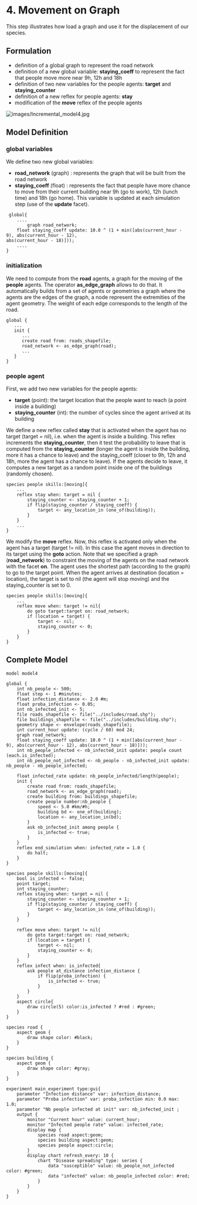 # 4. Movement on Graph
This step illustrates how load a graph and use it for the displacement of our species.







## Formulation
  * definition of a global graph to represent the road network
  * definition of a new global variable: **staying\_coeff** to represent the fact that people move more near 9h, 12h and 18h
  * definition of two new variables for the people agents: **target** and **staying\_counter**
  * definition of a new reflex for people agents: **stay**
  * modification of the **move** reflex of the people agents

![images/Incremental_model4.jpg](resources/images/Incremental_model4.jpg)





## Model Definition

### global variables
We define two new global variables:
  * **road\_network** (graph) : represents the graph that will be built from the road network
  * **staying\_coeff** (float) : represents the fact that people have more chance to move from their current building near 9h (go to work), 12h (lunch time) and 18h (go home). This variable is updated at each simulation step (use of the **update** facet).

```
 global{
	....
        graph road_network;
	float staying_coeff update: 10.0 ^ (1 + min([abs(current_hour - 9), abs(current_hour - 12), 
abs(current_hour - 18)]));
	....
}
```

### initialization
We need to compute from the **road** agents, a graph for the moving of the **people** agents. The operator **as\_edge\_graph** allows to do that. It automatically builds from a set of agents or geometries a graph where the agents are the edges of the graph, a node represent the extremities of the agent geometry. The weight of each edge corresponds to the length of the road.
```
global {
   ...
   init {
      ...
      create road from: roads_shapefile;
      road_network <- as_edge_graph(road);	
      ...
   }
}
```

### people agent
First, we add two new variables for the people agents:
  * **target** (point): the target location that the people want to reach (a point inside a building)
  * **staying\_counter** (int): the number of cycles since the agent arrived at its building

We define a new reflex called **stay** that is activated when the agent has no target (target = nil), i.e. when the agent is inside a building. This reflex increments the **staying\_counter**, then it test the probability to leave that is computed from the **staying\_counter** (longer the agent is inside the building, more it has a chance to leave) and the staying\_coeff (closer to 9h, 12h and 18h, more the agent has a chance to leave).
If the agents decide to leave, it computes a new target as a random point inside one of the buildings (randomly chosen).

```
species people skills:[moving]{		
	...
	reflex stay when: target = nil {
		staying_counter <- staying_counter + 1;
		if flip(staying_counter / staying_coeff) {
			target <- any_location_in (one_of(building));
		}
	}
	...
}
```

We modify the **move** reflex. Now, this reflex is activated only when the agent has a target (target != nil). In this case the agent moves in direction to its target using the **goto** action. Note that we specified a graph (**road\_network**) to constraint the moving of the agents on the road network with the facet **on**. The agent uses the shortest path (according to the graph) to go to the target point. When the agent arrives at destination (location = location), the target is set to nil (the agent will stop moving) and the staying\_counter is set to 0.
```
species people skills:[moving]{		
	...
	reflex move when: target != nil{
		do goto target:target on: road_network;
		if (location = target) {
			target <- nil;
			staying_counter <- 0;
		} 
	}
}
```




## Complete Model

```
model model4 
 
global {
	int nb_people <- 500;
	float step <- 1 #minutes;
	float infection_distance <- 2.0 #m;
	float proba_infection <- 0.05;
	int nb_infected_init <- 5;
	file roads_shapefile <- file("../includes/road.shp");
	file buildings_shapefile <- file("../includes/building.shp");
	geometry shape <- envelope(roads_shapefile);
	int current_hour update: (cycle / 60) mod 24;
	graph road_network;
	float staying_coeff update: 10.0 ^ (1 + min([abs(current_hour - 9), abs(current_hour - 12), abs(current_hour - 18)]));
	int nb_people_infected <- nb_infected_init update: people count (each.is_infected);
	int nb_people_not_infected <- nb_people - nb_infected_init update: nb_people - nb_people_infected;
	
	float infected_rate update: nb_people_infected/length(people);
	init {
		create road from: roads_shapefile;
		road_network <- as_edge_graph(road);
		create building from: buildings_shapefile;
		create people number:nb_people {
			speed <- 5.0 #km/#h;
			building bd <- one_of(building);
			location <- any_location_in(bd);
		}
		ask nb_infected_init among people {
			is_infected <- true;
		}
	}
	reflex end_simulation when: infected_rate = 1.0 {
		do halt;
	}
}

species people skills:[moving]{		
	bool is_infected <- false;
	point target;
	int staying_counter;
	reflex staying when: target = nil {
		staying_counter <- staying_counter + 1;
		if flip(staying_counter / staying_coeff) {
			target <- any_location_in (one_of(building));
		}
	}
		
	reflex move when: target != nil{
		do goto target:target on: road_network;
		if (location = target) {
			target <- nil;
			staying_counter <- 0;
		} 
	}
	reflex infect when: is_infected{
		ask people at_distance infection_distance {
			if flip(proba_infection) {
				is_infected <- true;
			}
		}
	}
	aspect circle{
		draw circle(5) color:is_infected ? #red : #green;
	}
}

species road {
	aspect geom {
		draw shape color: #black;
	}
}

species building {
	aspect geom {
		draw shape color: #gray;
	}
}

experiment main_experiment type:gui{
	parameter "Infection distance" var: infection_distance;
	parameter "Proba infection" var: proba_infection min: 0.0 max: 1.0;
	parameter "Nb people infected at init" var: nb_infected_init ;
	output {
		monitor "Current hour" value: current_hour;
		monitor "Infected people rate" value: infected_rate;
		display map {
			species road aspect:geom;
			species building aspect:geom;
			species people aspect:circle;			
		}
		display chart refresh_every: 10 {
			chart "Disease spreading" type: series {
				data "susceptible" value: nb_people_not_infected color: #green;
				data "infected" value: nb_people_infected color: #red;
			}
		}
	}
}
```